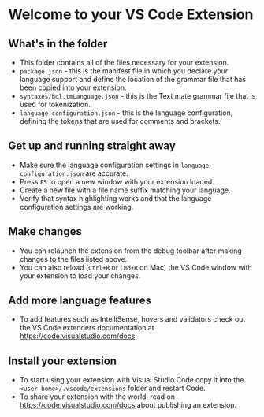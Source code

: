 # Welcome to your VS Code Extension

## What's in the folder

- This folder contains all of the files necessary for your extension.
- `package.json` - this is the manifest file in which you declare your language support and define the location of the grammar file that has been copied into your extension.
- `syntaxes/bdl.tmLanguage.json` - this is the Text mate grammar file that is used for tokenization.
- `language-configuration.json` - this is the language configuration, defining the tokens that are used for comments and brackets.

## Get up and running straight away

- Make sure the language configuration settings in `language-configuration.json` are accurate.
- Press `F5` to open a new window with your extension loaded.
- Create a new file with a file name suffix matching your language.
- Verify that syntax highlighting works and that the language configuration settings are working.

## Make changes

- You can relaunch the extension from the debug toolbar after making changes to the files listed above.
- You can also reload (`Ctrl+R` or `Cmd+R` on Mac) the VS Code window with your extension to load your changes.

## Add more language features

- To add features such as IntelliSense, hovers and validators check out the VS Code extenders documentation at https://code.visualstudio.com/docs

## Install your extension

- To start using your extension with Visual Studio Code copy it into the `<user home>/.vscode/extensions` folder and restart Code.
- To share your extension with the world, read on https://code.visualstudio.com/docs about publishing an extension.
